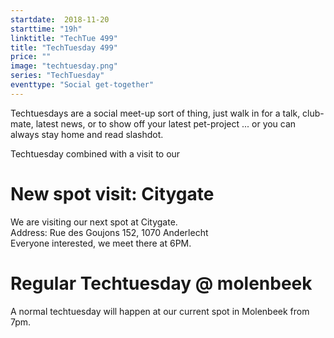 ```yaml
---
startdate:  2018-11-20
starttime: "19h"
linktitle: "TechTue 499"
title: "TechTuesday 499"
price: ""
image: "techtuesday.png"
series: "TechTuesday"
eventtype: "Social get-together"
---
```


Techtuesdays are a social meet-up sort of thing, just walk in for a talk, club-mate, latest news, or to show off your latest pet-project ... or you can always stay home and read slashdot.

Techtuesday combined with a visit to our 

# New spot visit: Citygate
We are visiting our next spot at Citygate.  
Address: Rue des Goujons 152, 1070 Anderlecht  
Everyone interested, we meet there at 6PM.

# Regular Techtuesday @ molenbeek
A normal techtuesday will happen at our current spot in Molenbeek from 7pm.